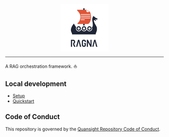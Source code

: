 <p align="center">
    <img src="https://github.com/Quansight/ragna/blob/fix-project-metadata/docs/assets/brand/logo-lockup-vertical/logo-lockup-vertical.png" width=30%>
</p>

<hr>

A RAG orchestration framework. ⛵️

## Local development

- [Setup](https://docs.ragna.chat/en/latest/install/)
- [Quickstart](https://docs.ragna.chat/en/latest/tutorials/python-api/)

## Code of Conduct

This repository is governed by the
[Quansight Repository Code of Conduct](https://github.com/Quansight/.github/blob/master/CODE_OF_CONDUCT.md).
